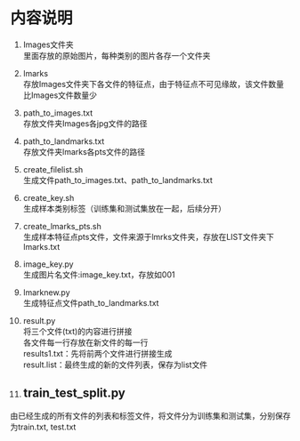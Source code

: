 # 内容说明
1. Images文件夹  
里面存放的原始图片，每种类别的图片各存一个文件夹

2. lmarks  
存放Images文件夹下各文件的特征点，由于特征点不可见缘故，该文件数量比Images文件数量少

3. path_to_images.txt  
存放文件夹Images各jpg文件的路径

4. path_to_landmarks.txt  
存放文件夹lmarks各pts文件的路径

5. create_filelist.sh  
生成文件path_to_images.txt、path_to_landmarks.txt

6. create_key.sh  
生成样本类别标签（训练集和测试集放在一起，后续分开）

7. create_lmarks_pts.sh  
生成样本特征点pts文件，文件来源于lmrks文件夹，存放在LIST文件夹下lmarks.txt

8. image_key.py  
生成图片名文件:image_key.txt，存放如001

9. lmarknew.py  
生成特征点文件path_to_landmarks.txt

10. result.py  
将三个文件(txt)的内容进行拼接  
各文件每一行存放在新文件的每一行  
results1.txt：先将前两个文件进行拼接生成  
result.list：最终生成的新的文件列表，保存为list文件

11. ## train_test_split.py  
由已经生成的所有文件的列表和标签文件，将文件分为训练集和测试集，分别保存为train.txt, test.txt
